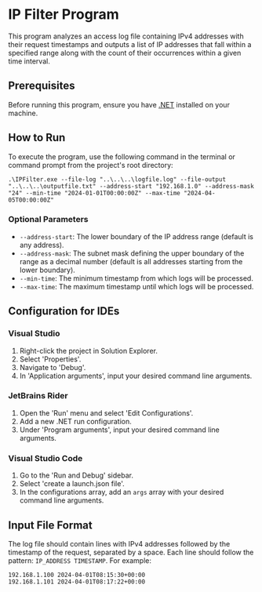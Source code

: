 # IP Filter Program

This program analyzes an access log file containing IPv4 addresses with their request timestamps and outputs a list of IP addresses that fall within a specified range along with the count of their occurrences within a given time interval.

## Prerequisites

Before running this program, ensure you have [.NET](https://dotnet.microsoft.com/download) installed on your machine.

## How to Run

To execute the program, use the following command in the terminal or command prompt from the project's root directory:
```
.\IPFilter.exe --file-log "..\..\..\logfile.log" --file-output "..\..\..\outputfile.txt" --address-start "192.168.1.0" --address-mask "24" --min-time "2024-01-01T00:00:00Z" --max-time "2024-04-05T00:00:00Z"
```
### Optional Parameters

- `--address-start`: The lower boundary of the IP address range (default is any address).
- `--address-mask`: The subnet mask defining the upper boundary of the range as a decimal number (default is all addresses starting from the lower boundary).
- `--min-time`: The minimum timestamp from which logs will be processed.
- `--max-time`: The maximum timestamp until which logs will be processed.

## Configuration for IDEs

### Visual Studio

1. Right-click the project in Solution Explorer.
2. Select 'Properties'.
3. Navigate to 'Debug'.
4. In 'Application arguments', input your desired command line arguments.

### JetBrains Rider

1. Open the 'Run' menu and select 'Edit Configurations'.
2. Add a new .NET run configuration.
3. Under 'Program arguments', input your desired command line arguments.

### Visual Studio Code

1. Go to the 'Run and Debug' sidebar.
2. Select 'create a launch.json file'.
3. In the configurations array, add an `args` array with your desired command line arguments.

## Input File Format

The log file should contain lines with IPv4 addresses followed by the timestamp of the request, separated by a space. Each line should follow the pattern: `IP_ADDRESS TIMESTAMP`. For example:
```
192.168.1.100 2024-04-01T08:15:30+00:00 
192.168.1.101 2024-04-01T08:17:22+00:00
```

